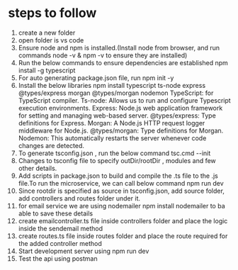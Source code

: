 # steps to follow
1. create a new folder
2. open folder is vs code
3. Ensure node and npm is installed.(Install node from browser, and run commands node -v & npm -v to ensure they are installed)
4. Run the below commands to ensure dependencies are established 
npm install -g typescript
5. For auto generating package.json file, run
npm init -y
6. Install the below libraries
npm install typescript ts-node express @types/express morgan @types/morgan nodemon
TypeScript: for TypeScript compiler.
Ts-node: Allows us to run and configure Typescript execution environments.
Express: Node.js web application framework for setting and managing web-based server.
@types/express: Type definitions for Express.
Morgan: A Node.js HTTP request logger middleware for Node.js.
@types/morgan: Type definitions for Morgan.
Nodemon: This automatically restarts the server whenever code changes are detected.
7. To generate tsconfig.json , run the below command
tsc.cmd --init
8. Changes to tsconfig file to specify outDir/rootDir , modules and few other details.
9. Add scripts in package.json to build and compile the .ts file to the .js file.To run the microservice, we can call below command
npm run dev
10. Since rootdir is specified as source in tsconfig.json, add source folder, add controllers and routes folder under it.
11. for email service we are using nodemailer npm install nodemailer to ba able to save these details 
12. create emailcontroller.ts file inside controllers folder and place the logic inside the sendemail method
14. create routes.ts file inside routes folder and place the route required for the added controller method
15. Start development server using
npm run dev 
16. Test the api using postman